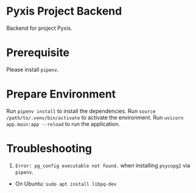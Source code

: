 # Pyxis Project Backend
Backend for project Pyxis.

# Prerequisite
Please install `pipenv`.

# Prepare Environment
Run `pipenv install` to install the dependencies.
Run `source /path/to/.venv/bin/activate` to activate the environment.
Run `uvicorn app.main:app --reload` to run the application.

# Troubleshooting

1. `Error: pg_config executable not found.` when installing `psycopg2` via `pipenv`.
  - On Ubuntu: `sudo apt install libpq-dev`
